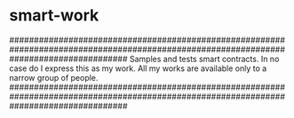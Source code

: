 # smart-work
########################################################################################################################################
Samples and tests smart contracts. In no case do I express this as my work. All my works are available only to a narrow group of people.
########################################################################################################################################
